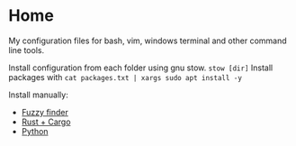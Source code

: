 # Home

My configuration files for bash, vim, windows terminal and other command line tools.

Install configuration from each folder using gnu stow. `stow [dir]`
Install packages with `cat packages.txt | xargs sudo apt install -y`

Install manually:

- [Fuzzy finder](https://github.com/junegunn/fzf)
- [Rust + Cargo](https://doc.rust-lang.org/cargo/getting-started/installation.html)
- [Python](https://devguide.python.org/getting-started/setup-building/)
